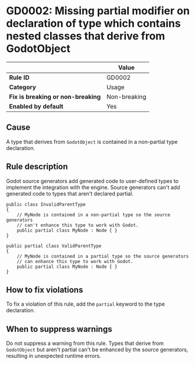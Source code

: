 # GD0002: Missing partial modifier on declaration of type which contains nested classes that derive from GodotObject

<table>
<thead>
<tr>
<th></th>
<th>Value</th>
</tr>
</thead>
<tbody>
<tr>
<td><strong>Rule ID</strong></td>
<td>GD0002</td>
</tr>
<tr>
<td><strong>Category</strong></td>
<td>Usage</td>
</tr>
<tr>
<td><strong>Fix is breaking or non-breaking</strong></td>
<td>Non-breaking</td>
</tr>
<tr>
<td><strong>Enabled by default</strong></td>
<td>Yes</td>
</tr>
</tbody>
</table>

## Cause

A type that derives from `GodotObject` is contained in a non-partial
type declaration.

## Rule description

Godot source generators add generated code to user-defined types to
implement the integration with the engine. Source generators can't add
generated code to types that aren't declared partial.

    public class InvalidParentType
    {
        // MyNode is contained in a non-partial type so the source generators
        // can't enhance this type to work with Godot.
        public partial class MyNode : Node { }
    }

    public partial class ValidParentType
    {
        // MyNode is contained in a partial type so the source generators
        // can enhance this type to work with Godot.
        public partial class MyNode : Node { }
    }

## How to fix violations

To fix a violation of this rule, add the `partial` keyword to the type
declaration.

## When to suppress warnings

Do not suppress a warning from this rule. Types that derive from
`GodotObject` but aren't partial can't be enhanced by the source
generators, resulting in unexpected runtime errors.
